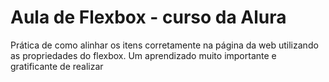 <h1>Aula de Flexbox - curso da Alura</h1>

<p>Prática de como alinhar os itens corretamente na página da web utilizando as propriedades do flexbox. Um aprendizado muito importante e gratificante de realizar</p>
